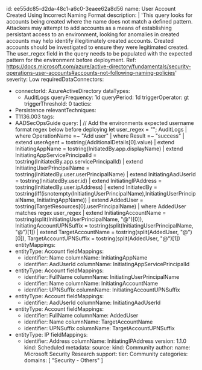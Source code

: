id: ee55dc85-d2da-48c1-a6c0-3eaee62a8d56
name: User Account Created Using Incorrect Naming Format
description: |
  'This query looks for accounts being created where the name does not match a defined pattern.
    Attackers may attempt to add accounts as a means of establishing persistant access to an environment, looking for anomalies in created accounts may help identify illegitimately created accounts.
    Created accounts should be investigated to ensure they were legitimated created.
    The user_regex field in the query needs to be populated with the expected pattern for the environment before deployment.
    Ref: https://docs.microsoft.com/azure/active-directory/fundamentals/security-operations-user-accounts#accounts-not-following-naming-policies'
severity: Low
requiredDataConnectors:
  - connectorId: AzureActiveDirectory
    dataTypes:
      - AuditLogs
queryFrequency: 1d
queryPeriod: 1d
triggerOperator: gt
triggerThreshold: 0
tactics:
  - Persistence
relevantTechniques:
  - T1136.003
tags:
  - AADSecOpsGuide
query: |
  // Add the environments expected username format regex below before deploying
  let user_regex = "";
  AuditLogs
  | where OperationName =~ "Add user"
  | where Result =~ "success"
  | extend userAgent = tostring(AdditionalDetails[0].value)
  | extend InitiatingAppName = tostring(InitiatedBy.app.displayName)
  | extend InitiatingAppServicePrincipalId = tostring(InitiatedBy.app.servicePrincipalId)
  | extend InitiatingUserPrincipalName = tostring(InitiatedBy.user.userPrincipalName)
  | extend InitiatingAadUserId = tostring(InitiatedBy.user.id)
  | extend InitiatingIPAddress = tostring(InitiatedBy.user.ipAddress)
  | extend InitiatedBy = tostring(iff(isnotempty(InitiatingUserPrincipalName),InitiatingUserPrincipalName, InitiatingAppName))
  | extend AddedUser = tostring(TargetResources[0].userPrincipalName)
  | where AddedUser matches regex user_regex
  | extend InitiatingAccountName = tostring(split(InitiatingUserPrincipalName, "@")[0]), InitiatingAccountUPNSuffix = tostring(split(InitiatingUserPrincipalName, "@")[1])
  | extend TargetAccountName = tostring(split(AddedUser, "@")[0]), TargetAccountUPNSuffix = tostring(split(AddedUser, "@")[1])
entityMappings:
  - entityType: Account
    fieldMappings:
      - identifier: Name
        columnName: InitiatingAppName
      - identifier: AadUserId
        columnName: InitiatingAppServicePrincipalId
  - entityType: Account
    fieldMappings:
      - identifier: FullName
        columnName: InitiatingUserPrincipalName
      - identifier: Name
        columnName: InitiatingAccountName
      - identifier: UPNSuffix
        columnName: InitiatingAccountUPNSuffix
  - entityType: Account
    fieldMappings:
      - identifier: AadUserId
        columnName: InitiatingAadUserId
  - entityType: Account
    fieldMappings:
      - identifier: FullName
        columnName: AddedUser
      - identifier: Name
        columnName: TargetAccountName
      - identifier: UPNSuffix
        columnName: TargetAccountUPNSuffix
  - entityType: IP
    fieldMappings:
      - identifier: Address
        columnName: InitiatingIPAddress
version: 1.1.0
kind: Scheduled
metadata:
    source:
        kind: Community
    author:
        name: Microsoft Security Research
    support:
        tier: Community
    categories:
        domains: [ "Security - Others" ]
